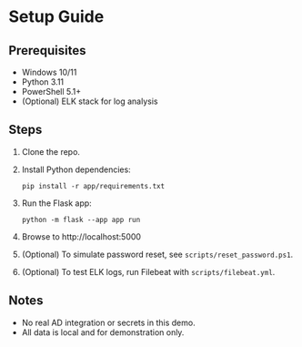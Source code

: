 # Setup Guide

## Prerequisites

- Windows 10/11
- Python 3.11
- PowerShell 5.1+
- (Optional) ELK stack for log analysis

## Steps

1. Clone the repo.
2. Install Python dependencies:
   ```
   pip install -r app/requirements.txt
   ```
3. Run the Flask app:
   ```
   python -m flask --app app run
   ```
4. Browse to http://localhost:5000

5. (Optional) To simulate password reset, see `scripts/reset_password.ps1`.

6. (Optional) To test ELK logs, run Filebeat with `scripts/filebeat.yml`.

## Notes

- No real AD integration or secrets in this demo.
- All data is local and for demonstration only.
